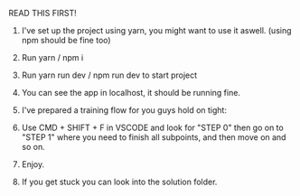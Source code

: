 READ THIS FIRST!

1. I've set up the project using yarn, you might want to use it aswell. (using npm should be fine too)

2. Run yarn / npm i

3. Run yarn run dev / npm run dev to start project

4. You can see the app in localhost, it should be running fine.

5. I've prepared a training flow for you guys hold on tight:

6. Use CMD + SHIFT + F in VSCODE and look for "STEP 0" then go on to "STEP 1" where you need to finish all subpoints, and then move on and so on.

7. Enjoy.

8. If you get stuck you can look into the solution folder.

